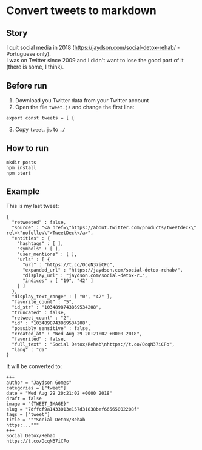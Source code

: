 # Convert tweets to markdown

## Story
I quit social media in 2018 (https://jaydson.com/social-detox-rehab/ - Portuguese only).  
I was on Twitter since 2009 and I didn't want to lose the good part of it (there is some, I think).  

## Before run
1. Download you Twitter data from your Twitter account  
2. Open the file `tweet.js` and change the first line:  
```
export const tweets = [ {  
```
3. Copy `tweet.js` to `./`

## How to run
```
mkdir posts
npm install
npm start
```

## Example
This is my last tweet:  

```
{
  "retweeted" : false,
  "source" : "<a href=\"https://about.twitter.com/products/tweetdeck\" rel=\"nofollow\">TweetDeck</a>",
  "entities" : {
    "hashtags" : [ ],
    "symbols" : [ ],
    "user_mentions" : [ ],
    "urls" : [ {
      "url" : "https://t.co/OcqN37iCFo",
      "expanded_url" : "https://jaydson.com/social-detox-rehab/",
      "display_url" : "jaydson.com/social-detox-r…",
      "indices" : [ "19", "42" ]
    } ]
  },
  "display_text_range" : [ "0", "42" ],
  "favorite_count" : "5",
  "id_str" : "1034898743869534208",
  "truncated" : false,
  "retweet_count" : "2",
  "id" : "1034898743869534208",
  "possibly_sensitive" : false,
  "created_at" : "Wed Aug 29 20:21:02 +0000 2018",
  "favorited" : false,
  "full_text" : "Social Detox/Rehab\nhttps://t.co/OcqN37iCFo",
  "lang" : "da"
}
```
It will be converted to:  

```
+++
author = "Jaydson Gomes"
categories = ["tweet"]
date = "Wed Aug 29 20:21:02 +0000 2018"
draft = false
image = "{TWEET_IMAGE}"
slug = "7dffcf9a1433013e157d31838bef66565002208f"
tags = ["tweet"]
title = """Social Detox/Rehab
https:..."""
+++
Social Detox/Rehab
https://t.co/OcqN37iCFo
```
